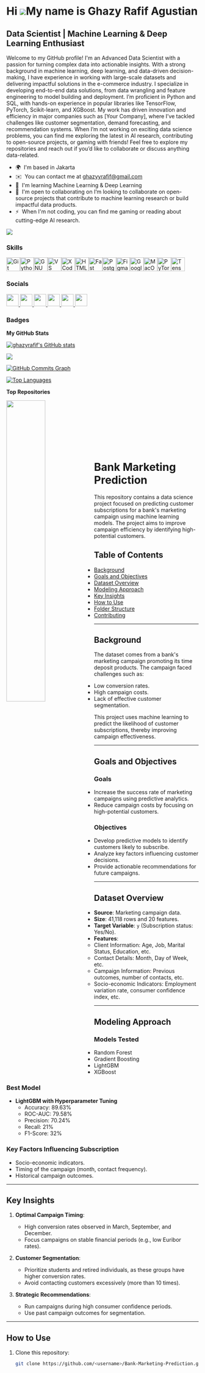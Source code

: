 Hi ![](https://user-images.githubusercontent.com/18350557/176309783-0785949b-9127-417c-8b55-ab5a4333674e.gif)My name is Ghazy Rafif Agustian
============================================================================================================================================

Data Scientist | Machine Learning & Deep Learning Enthusiast
------------------------------------------------------------

Welcome to my GitHub profile! I'm an Advanced Data Scientist with a passion for turning complex data into actionable insights. With a strong background in machine learning, deep learning, and data-driven decision-making, I have experience in working with large-scale datasets and delivering impactful solutions in the e-commerce industry. I specialize in developing end-to-end data solutions, from data wrangling and feature engineering to model building and deployment. I’m proficient in Python and SQL, with hands-on experience in popular libraries like TensorFlow, PyTorch, Scikit-learn, and XGBoost. My work has driven innovation and efficiency in major companies such as \[Your Company\], where I’ve tackled challenges like customer segmentation, demand forecasting, and recommendation systems. When I’m not working on exciting data science problems, you can find me exploring the latest in AI research, contributing to open-source projects, or gaming with friends! Feel free to explore my repositories and reach out if you’d like to collaborate or discuss anything data-related.

* 🌍  I'm based in Jakarta
* ✉️  You can contact me at [ghazyyrafif@gmail.com](mailto:ghazyyrafif@gmail.com)
* 🧠  I'm learning Machine Learning & Deep Learning
* 🤝  I'm open to collaborating on I’m looking to collaborate on open-source projects that contribute to machine learning research or build impactful data products.
* ⚡  When I'm not coding, you can find me gaming or reading about cutting-edge AI research.

<a href="https://www.github.com/ghazyrafif" target="_blank" rel="noreferrer"><img
src="https://img.shields.io/github/followers/ghazyrafif?logo=github&style=for-the-badge&color=444e59&labelColor=000000" /></a>

### Skills


<p align="left">
<a href="https://git-scm.com/" target="_blank" rel="noreferrer"><img src="https://raw.githubusercontent.com/danielcranney/readme-generator/main/public/icons/skills/git-colored.svg" width="36" height="36" alt="Git" /></a><a href="https://www.python.org/" target="_blank" rel="noreferrer"><img src="https://raw.githubusercontent.com/danielcranney/readme-generator/main/public/icons/skills/python-colored.svg" width="36" height="36" alt="Python" /></a><a href="https://www.gnu.org/software/bash/" target="_blank" rel="noreferrer"><img src="https://raw.githubusercontent.com/danielcranney/readme-generator/main/public/icons/skills/gnubash.svg" width="36" height="36" alt="GNU Bash" /></a><a href="https://code.visualstudio.com/" target="_blank" rel="noreferrer"><img src="https://raw.githubusercontent.com/danielcranney/readme-generator/main/public/icons/skills/visualstudiocode.svg" width="36" height="36" alt="VS Code" /></a><a href="https://www.xcode.com" target="_blank" rel="noreferrer"><img src="https://raw.githubusercontent.com/danielcranney/readme-generator/main/public/icons/skills/xcode.svg" width="36" height="36" alt="XCode" /></a><a href="https://developer.mozilla.org/en-US/docs/Glossary/HTML5" target="_blank" rel="noreferrer"><img src="https://raw.githubusercontent.com/danielcranney/readme-generator/main/public/icons/skills/html5-colored.svg" width="36" height="36" alt="HTML5" /></a><a href="https://fastapi.tiangolo.com/" target="_blank" rel="noreferrer"><img src="https://raw.githubusercontent.com/danielcranney/readme-generator/main/public/icons/skills/fastapi-colored.svg" width="36" height="36" alt="Fast API" /></a><a href="https://www.postgresql.org/" target="_blank" rel="noreferrer"><img src="https://raw.githubusercontent.com/danielcranney/readme-generator/main/public/icons/skills/postgresql-colored.svg" width="36" height="36" alt="PostgreSQL" /></a><a href="https://www.figma.com/" target="_blank" rel="noreferrer"><img src="https://raw.githubusercontent.com/danielcranney/readme-generator/main/public/icons/skills/figma-colored.svg" width="36" height="36" alt="Figma" /></a><a href="https://cloud.google.com/" target="_blank" rel="noreferrer"><img src="https://raw.githubusercontent.com/danielcranney/readme-generator/main/public/icons/skills/googlecloud-colored.svg" width="36" height="36" alt="Google Cloud" /></a><a href="https://apple.com" target="_blank" rel="noreferrer"><img src="https://raw.githubusercontent.com/danielcranney/readme-generator/main/public/icons/skills/macos-colored.svg" width="36" height="36" alt="MacOS" /></a><a href="https://pytorch.org/" target="_blank" rel="noreferrer"><img src="https://raw.githubusercontent.com/danielcranney/readme-generator/main/public/icons/skills/pytorch-colored.svg" width="36" height="36" alt="PyTorch" /></a><a href="https://www.tensorflow.org/" target="_blank" rel="noreferrer"><img src="https://raw.githubusercontent.com/danielcranney/readme-generator/main/public/icons/skills/tensorflow-colored.svg" width="36" height="36" alt="TensorFlow" /></a>
</p>


### Socials

<p align="left"> <a href="https://discord.com/users/ghzyrff" target="_blank" rel="noreferrer"> <picture> <source media="(prefers-color-scheme: dark)" srcset="https://raw.githubusercontent.com/danielcranney/readme-generator/main/public/icons/socials/discord-dark.svg" /> <source media="(prefers-color-scheme: light)" srcset="https://raw.githubusercontent.com/danielcranney/readme-generator/main/public/icons/socials/discord.svg" /> <img src="https://raw.githubusercontent.com/danielcranney/readme-generator/main/public/icons/socials/discord.svg" width="32" height="32" /> </picture> </a> <a href="https://www.github.com/ghazyrafif" target="_blank" rel="noreferrer"> <picture> <source media="(prefers-color-scheme: dark)" srcset="https://raw.githubusercontent.com/danielcranney/readme-generator/main/public/icons/socials/github-dark.svg" /> <source media="(prefers-color-scheme: light)" srcset="https://raw.githubusercontent.com/danielcranney/readme-generator/main/public/icons/socials/github.svg" /> <img src="https://raw.githubusercontent.com/danielcranney/readme-generator/main/public/icons/socials/github.svg" width="32" height="32" /> </picture> </a> <a href="http://www.instagram.com/ghazyrff" target="_blank" rel="noreferrer"> <picture> <source media="(prefers-color-scheme: dark)" srcset="https://raw.githubusercontent.com/danielcranney/readme-generator/main/public/icons/socials/instagram-dark.svg" /> <source media="(prefers-color-scheme: light)" srcset="https://raw.githubusercontent.com/danielcranney/readme-generator/main/public/icons/socials/instagram.svg" /> <img src="https://raw.githubusercontent.com/danielcranney/readme-generator/main/public/icons/socials/instagram.svg" width="32" height="32" /> </picture> </a> <a href="https://www.linkedin.com/in/ghazyrafif" target="_blank" rel="noreferrer"> <picture> <source media="(prefers-color-scheme: dark)" srcset="https://raw.githubusercontent.com/danielcranney/readme-generator/main/public/icons/socials/linkedin-dark.svg" /> <source media="(prefers-color-scheme: light)" srcset="https://raw.githubusercontent.com/danielcranney/readme-generator/main/public/icons/socials/linkedin.svg" /> <img src="https://raw.githubusercontent.com/danielcranney/readme-generator/main/public/icons/socials/linkedin.svg" width="32" height="32" /> </picture> </a> <a href="http://www.medium.com/ghazyyrafif" target="_blank" rel="noreferrer"> <picture> <source media="(prefers-color-scheme: dark)" srcset="https://raw.githubusercontent.com/danielcranney/readme-generator/main/public/icons/socials/medium-dark.svg" /> <source media="(prefers-color-scheme: light)" srcset="https://raw.githubusercontent.com/danielcranney/readme-generator/main/public/icons/socials/medium.svg" /> <img src="https://raw.githubusercontent.com/danielcranney/readme-generator/main/public/icons/socials/medium.svg" width="32" height="32" /> </picture> </a> <a href="https://www.youtube.com/@ghazyyrafif" target="_blank" rel="noreferrer"> <picture> <source media="(prefers-color-scheme: dark)" srcset="https://raw.githubusercontent.com/danielcranney/readme-generator/main/public/icons/socials/youtube-dark.svg" /> <source media="(prefers-color-scheme: light)" srcset="https://raw.githubusercontent.com/danielcranney/readme-generator/main/public/icons/socials/youtube.svg" /> <img src="https://raw.githubusercontent.com/danielcranney/readme-generator/main/public/icons/socials/youtube.svg" width="32" height="32" /> </picture> </a></p>

### Badges

<b>My GitHub Stats</b>

<a href="http://www.github.com/ghazyrafif"><img src="https://github-readme-stats.vercel.app/api?username=ghazyrafif&show_icons=true&hide=&count_private=true&title_color=3382ed&text_color=ffffff&icon_color=444e59&bg_color=000000&hide_border=true&show_icons=true" alt="ghazyrafif's GitHub stats" /></a>

<a href="http://www.github.com/ghazyrafif"><img src="https://github-readme-streak-stats.herokuapp.com/?user=ghazyrafif&stroke=ffffff&background=000000&ring=3382ed&fire=3382ed&currStreakNum=ffffff&currStreakLabel=3382ed&sideNums=ffffff&sideLabels=ffffff&dates=ffffff&hide_border=true" /></a>

<a href="http://www.github.com/ghazyrafif"><img src="https://github-readme-activity-graph.cyclic.app/graph?username=ghazyrafif&bg_color=000000&color=ffffff&line=444e59&point=ffffff&area_color=000000&area=true&hide_border=true&custom_title=GitHub%20Commits%20Graph" alt="GitHub Commits Graph" /></a>

<a href="https://github.com/ghazyrafif" align="left"><img src="https://github-readme-stats.vercel.app/api/top-langs/?username=ghazyrafif&langs_count=10&title_color=3382ed&text_color=ffffff&icon_color=444e59&bg_color=000000&hide_border=true&locale=en&custom_title=Top%20%Languages" alt="Top Languages" /></a>

<b>Top Repositories</b>

<div width="100%" align="center"><a href="https://github.com/ghazyrafif/ghazyrafif" align="left"><img align="left" width="45%" src="https://github-readme-stats.vercel.app/api/pin/?username=ghazyrafif&repo=ghazyrafif&title_color=3382ed&text_color=ffffff&icon_color=444e59&bg_color=000000&hide_border=true&locale=en" /></a></div><br /><br /><br /><br /><br /><br /><br />

# Bank Marketing Prediction

This repository contains a data science project focused on predicting customer subscriptions for a bank's marketing campaign using machine learning models. The project aims to improve campaign efficiency by identifying high-potential customers.

## Table of Contents
- [Background](#background)
- [Goals and Objectives](#goals-and-objectives)
- [Dataset Overview](#dataset-overview)
- [Modeling Approach](#modeling-approach)
- [Key Insights](#key-insights)
- [How to Use](#how-to-use)
- [Folder Structure](#folder-structure)
- [Contributing](#contributing)

---

## Background
The dataset comes from a bank's marketing campaign promoting its time deposit products. The campaign faced challenges such as:
- Low conversion rates.
- High campaign costs.
- Lack of effective customer segmentation.

This project uses machine learning to predict the likelihood of customer subscriptions, thereby improving campaign effectiveness.

---

## Goals and Objectives
### Goals
- Increase the success rate of marketing campaigns using predictive analytics.
- Reduce campaign costs by focusing on high-potential customers.

### Objectives
- Develop predictive models to identify customers likely to subscribe.
- Analyze key factors influencing customer decisions.
- Provide actionable recommendations for future campaigns.

---

## Dataset Overview
- **Source**: Marketing campaign data.
- **Size**: 41,118 rows and 20 features.
- **Target Variable**: `y` (Subscription status: Yes/No).
- **Features**:
  - Client Information: Age, Job, Marital Status, Education, etc.
  - Contact Details: Month, Day of Week, etc.
  - Campaign Information: Previous outcomes, number of contacts, etc.
  - Socio-economic Indicators: Employment variation rate, consumer confidence index, etc.

---

## Modeling Approach
### Models Tested
- Random Forest
- Gradient Boosting
- LightGBM
- XGBoost

### Best Model
- **LightGBM with Hyperparameter Tuning**
  - Accuracy: 89.63%
  - ROC-AUC: 79.58%
  - Precision: 70.24%
  - Recall: 21%
  - F1-Score: 32%

### Key Factors Influencing Subscription
- Socio-economic indicators.
- Timing of the campaign (month, contact frequency).
- Historical campaign outcomes.

---

## Key Insights
1. **Optimal Campaign Timing**:
   - High conversion rates observed in March, September, and December.
   - Focus campaigns on stable financial periods (e.g., low Euribor rates).

2. **Customer Segmentation**:
   - Prioritize students and retired individuals, as these groups have higher conversion rates.
   - Avoid contacting customers excessively (more than 10 times).

3. **Strategic Recommendations**:
   - Run campaigns during high consumer confidence periods.
   - Use past campaign outcomes for segmentation.

---

## How to Use
1. Clone this repository:
   ```bash
   git clone https://github.com/<username>/Bank-Marketing-Prediction.git

